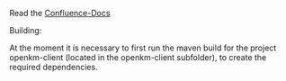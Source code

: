 Read the [Confluence-Docs](https://bpmasters.atlassian.net/wiki/spaces/BPMADEV/overview)

Building:

At the moment it is necessary to first run the maven build for the project openkm-client (located in the openkm-client subfolder), to create the required dependencies.